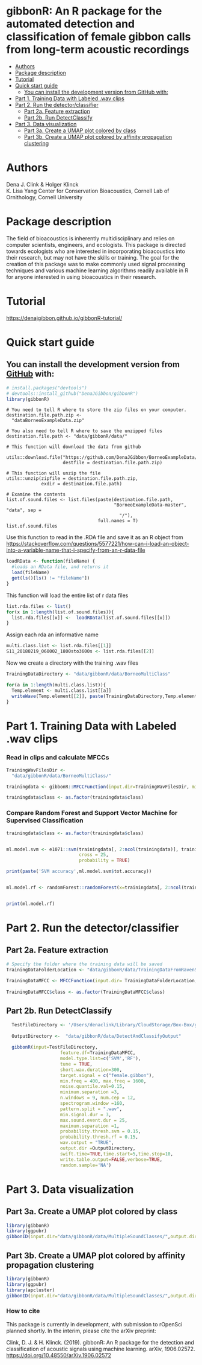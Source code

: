 gibbonR: An R package for the automated detection and classification of
female gibbon calls from long-term acoustic recordings
================

- [Authors](#authors)
- [Package description](#package-description)
- [Tutorial](#tutorial)
- [Quick start guide](#quick-start-guide)
  - [You can install the development version from GitHub
    with:](#you-can-install-the-development-version-from-github-with)
- [Part 1. Training Data with Labeled .wav
  clips](#part-1-training-data-with-labeled-wav-clips)
- [Part 2. Run the
  detector/classifier](#part-2-run-the-detectorclassifier)
  - [Part 2a. Feature extraction](#part-2a-feature-extraction)
  - [Part 2b. Run DetectClassify](#part-2b-run-detectclassify)
- [Part 3. Data visualization](#part-3-data-visualization)
  - [Part 3a. Create a UMAP plot colored by
    class](#part-3a-create-a-umap-plot-colored-by-class)
  - [Part 3b. Create a UMAP plot colored by affinity propagation
    clustering](#part-3b-create-a-umap-plot-colored-by-affinity-propagation-clustering)

<!-- README.md is generated from README.Rmd. Please edit that file -->

# Authors

Dena J. Clink & Holger Klinck  
K. Lisa Yang Center for Conservation Bioacoustics, Cornell Lab of
Ornithology, Cornell University

# Package description

The field of bioacoustics is inherently multidisciplinary and relies on
computer scientists, engineers, and ecologists. This package is directed
towards ecologists who are interested in incorporating bioacoustics into
their research, but may not have the skills or training. The goal for
the creation of this package was to make commonly used signal processing
techniques and various machine learning algorithms readily available in
R for anyone interested in using bioacoustics in their research.

# Tutorial

<https://denajgibbon.github.io/gibbonR-tutorial/>

# Quick start guide

## You can install the development version from [GitHub](https://github.com/DenaJGibbon) with:

``` r
# install.packages("devtools")
# devtools::install_github("DenaJGibbon/gibbonR")
library(gibbonR)
```

```
# You need to tell R where to store the zip files on your computer.
destination.file.path.zip <-
  "dataBorneoExampleData.zip"

# You also need to tell R where to save the unzipped files
destination.file.path <- "data/gibbonR/data/"

# This function will download the data from github

utils::download.file("https://github.com/DenaJGibbon/BorneoExampleData/archive/master.zip",
                     destfile = destination.file.path.zip)

# This function will unzip the file
utils::unzip(zipfile = destination.file.path.zip,
             exdir = destination.file.path)

# Examine the contents
list.of.sound.files <- list.files(paste(destination.file.path,
                                        "BorneoExampleData-master", "data", sep =
                                          "/"),
                                  full.names = T)
list.of.sound.files
```

Use this function to read in the .RDA file and save it as an R object
from
<https://stackoverflow.com/questions/5577221/how-can-i-load-an-object-into-a-variable-name-that-i-specify-from-an-r-data-file>

``` r
loadRData <- function(fileName) {
  #loads an RData file, and returns it
  load(fileName)
  get(ls()[ls() != "fileName"])
}
```

This function will load the entire list of r data files

``` r
list.rda.files <- list()
for(x in 1:length(list.of.sound.files)){
  list.rda.files[[x]] <-  loadRData(list.of.sound.files[[x]])
}
```

Assign each rda an informative name

``` r
multi.class.list <- list.rda.files[[1]]
S11_20180219_060002_1800sto3600s <- list.rda.files[[2]]
```

Now we create a directory with the training .wav files

``` r
TrainingDataDirectory <- "data/gibbonR/data/BorneoMultiClass"

for(a in 1:length(multi.class.list)){
  Temp.element <- multi.class.list[[a]]
  writeWave(Temp.element[[2]], paste(TrainingDataDirectory,Temp.element[[1]],sep='/'))
}
```

# Part 1. Training Data with Labeled .wav clips

### Read in clips and calculate MFCCs

``` r
TrainingWavFilesDir <- 
  "data/gibbonR/data/BorneoMultiClass/"

trainingdata <- gibbonR::MFCCFunction(input.dir=TrainingWavFilesDir, min.freq = 400, max.freq = 1600,win.avg='standard')

trainingdata$class <- as.factor(trainingdata$class)
```

### Compare Random Forest and Support Vector Machine for Supervised Classification

``` r
trainingdata$class <- as.factor(trainingdata$class)


ml.model.svm <- e1071::svm(trainingdata[, 2:ncol(trainingdata)], trainingdata$class, kernel = "radial", 
                           cross = 25,
                           probability = TRUE)

print(paste('SVM accuracy',ml.model.svm$tot.accuracy))


ml.model.rf <- randomForest::randomForest(x=trainingdata[, 2:ncol(trainingdata)], y = trainingdata$class)


print(ml.model.rf)
```

# Part 2. Run the detector/classifier

## Part 2a. Feature extraction

``` r
# Specify the folder where the training data will be saved
TrainingDataFolderLocation <- "data/gibbonR/data/TrainingDataFromRavenSelectionTables/"
  
TrainingDataMFCC <- MFCCFunction(input.dir= TrainingDataFolderLocation, min.freq = 400, max.freq = 1600,win.avg="standard")
  
TrainingDataMFCC$class <- as.factor(TrainingDataMFCC$class)
```

## Part 2b. Run DetectClassify

``` r
  TestFileDirectory <- '/Users/denaclink/Library/CloudStorage/Box-Box/gibbonRSampleFiles/GibbonTestFiles'
  
  OutputDirectory <-  "data/gibbonR/data/DetectAndClassifyOutput"
  
  gibbonR(input=TestFileDirectory,
                    feature.df=TrainingDataMFCC,
                    model.type.list=c('SVM','RF'),
                    tune = TRUE,
                    short.wav.duration=300,
                    target.signal = c("female.gibbon"),
                    min.freq = 400, max.freq = 1600,
                    noise.quantile.val=0.15,
                    minimum.separation =3,
                    n.windows = 9, num.cep = 12,
                    spectrogram.window =160,
                    pattern.split = ".wav",
                    min.signal.dur = 3,
                    max.sound.event.dur = 25,
                    maximum.separation =1,
                    probability.thresh.svm = 0.15,
                    probability.thresh.rf = 0.15,
                    wav.output = "TRUE",
                    output.dir =OutputDirectory,
                    swift.time=TRUE,time.start=5,time.stop=10,
                    write.table.output=FALSE,verbose=TRUE,
                    random.sample='NA')
```

# Part 3. Data visualization

## Part 3a. Create a UMAP plot colored by class

``` r
library(gibbonR)
library(ggpubr)
gibbonID(input.dir="data/gibbonR/data/MultipleSoundClasses/",output.dir="data/gibbonR/data/MultipleSoundClasses/Thumbnails/",win.avg='standard',add.spectrograms=TRUE,min.freq=400,max.freq=1600,class='no.clustering')
```

## Part 3b. Create a UMAP plot colored by affinity propagation clustering

``` r
library(gibbonR)
library(ggpubr)
library(apcluster)
gibbonID(input.dir="data/gibbonR/data/MultipleSoundClasses/",output.dir="data/gibbonR/data/MultipleSoundClasses/Thumbnails/",win.avg='standard',class='affinity.fixed', q.fixed=0.1,add.spectrograms=TRUE,min.freq=400,max.freq=1600)
```

### How to cite

This package is currently in development, with submission to rOpenSci
planned shortly. In the interim, please cite the arXiv preprint:

Clink, D. J. & H. Klinck. (2019). gibbonR: An R package for the
detection and classification of acoustic signals using machine learning.
arXiv, 1906.02572. <https://doi.org/10.48550/arXiv.1906.02572>
